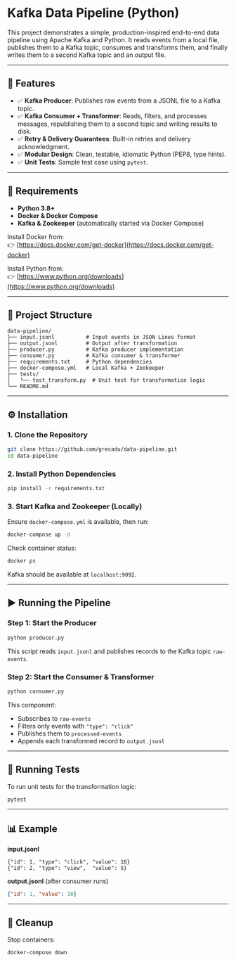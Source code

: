 # Kafka Data Pipeline (Python)

This project demonstrates a simple, production-inspired end-to-end data pipeline using Apache Kafka and Python. It reads events from a local file, publishes them to a Kafka topic, consumes and transforms them, and finally writes them to a second Kafka topic and an output file.

---

## 🚀 Features

- ✅ **Kafka Producer**: Publishes raw events from a JSONL file to a Kafka topic.
- ✅ **Kafka Consumer + Transformer**: Reads, filters, and processes messages, republishing them to a second topic and writing results to disk.
- ✅ **Retry & Delivery Guarantees**: Built-in retries and delivery acknowledgment.
- ✅ **Modular Design**: Clean, testable, idiomatic Python (PEP8, type hints).
- ✅ **Unit Tests**: Sample test case using `pytest`.

---

## 🧱 Requirements

- **Python 3.8+**  
- **Docker & Docker Compose**  
- **Kafka & Zookeeper** (automatically started via Docker Compose)

Install Docker from:  
👉 [https://docs.docker.com/get-docker](https://docs.docker.com/get-docker)

Install Python from:  
👉 [https://www.python.org/downloads](https://www.python.org/downloads)

---

## 📁 Project Structure

```
data-pipeline/
├── input.jsonl          # Input events in JSON Lines format
├── output.jsonl         # Output after transformation
├── producer.py          # Kafka producer implementation
├── consumer.py          # Kafka consumer & transformer
├── requirements.txt     # Python dependencies
├── docker-compose.yml   # Local Kafka + Zookeeper
├── tests/
│   └── test_transform.py  # Unit test for transformation logic
└── README.md
```

---

## ⚙️ Installation

### 1. Clone the Repository

```bash
git clone https://github.com/grecadu/data-pipeline.git
cd data-pipeline
```

### 2. Install Python Dependencies

```bash
pip install -r requirements.txt
```

### 3. Start Kafka and Zookeeper (Locally)

Ensure `docker-compose.yml` is available, then run:

```bash
docker-compose up -d
```

Check container status:

```bash
docker ps
```

Kafka should be available at `localhost:9092`.

---

## ▶️ Running the Pipeline

### Step 1: Start the Producer

```bash
python producer.py
```

This script reads `input.jsonl` and publishes records to the Kafka topic `raw-events`.

### Step 2: Start the Consumer & Transformer

```bash
python consumer.py
```

This component:
- Subscribes to `raw-events`
- Filters only events with `"type": "click"`
- Publishes them to `processed-events`
- Appends each transformed record to `output.jsonl`

---

## 🧪 Running Tests

To run unit tests for the transformation logic:

```bash
pytest
```

---

## 📊 Example

**input.jsonl**
```jsonl
{"id": 1, "type": "click", "value": 10}
{"id": 2, "type": "view",  "value": 5}
```

**output.jsonl** (after consumer runs)
```json
{"id": 1, "value": 10}
```

---

## 🧹 Cleanup

Stop containers:

```bash
docker-compose down
```
